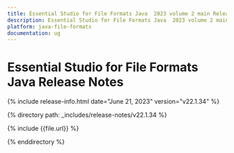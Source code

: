 ```yaml
---
title: Essential Studio for File Formats Java  2023 volume 2 main Release Release Notes  
description: Essential Studio for File Formats Java  2023 volume 2 main Release Release Notes  
platform: java-file-formats
documentation: ug
---
```


# Essential Studio for File Formats Java Release Notes  

{% include release-info.html date="June 21, 2023"   version="v22.1.34" %} 

{% directory path: _includes/release-notes/v22.1.34 %}

{% include {{file.url}} %}

{% enddirectory %}

